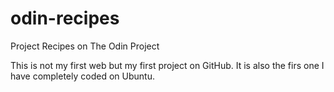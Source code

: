 # odin-recipes
Project Recipes on The Odin Project

This is not my first web but my first project on GitHub. It is also the firs one I have completely coded on Ubuntu. 